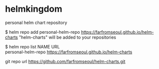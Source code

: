 # helmkingdom
personal helm chart repository


$ helm repo add personal-helm-repo https://farfromseoul.github.io/helm-charts
"helm-charts" will be added to your repositories

$ helm repo list 
NAME           	URL                               
personal-helm-repo	https://farfromseoul.github.io/helm-charts

git repo url
https://github.com/farfromseoul/helm-charts.git




